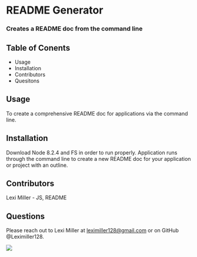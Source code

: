 # README Generator

### Creates a README doc from the command line

## Table of Conents

- Usage
- Installation
- Contributors
- Quesitons

## Usage

To create a comprehensive README doc for applications via the command line.

## Installation

Download Node 8.2.4 and FS in order to run properly. Application runs through the command line to create a new README doc for your application or project with an outline.

## Contributors

Lexi Miller - JS, README

## Questions

Please reach out to Lexi Miller at leximiller128@gmail.com or on GitHub @Leximiller128.

![](https://github.com/Leximiller128/readme_generator_W9/blob/master/utils/Untitled_%20Aug%2022%2C%202022%202_11%20PM.gif)
